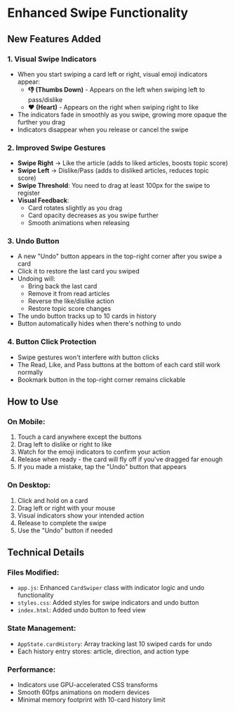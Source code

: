 # Enhanced Swipe Functionality

## New Features Added

### 1. **Visual Swipe Indicators**
- When you start swiping a card left or right, visual emoji indicators appear:
  - **👎 (Thumbs Down)** - Appears on the left when swiping left to pass/dislike
  - **❤️ (Heart)** - Appears on the right when swiping right to like
- The indicators fade in smoothly as you swipe, growing more opaque the further you drag
- Indicators disappear when you release or cancel the swipe

### 2. **Improved Swipe Gestures**
- **Swipe Right** → Like the article (adds to liked articles, boosts topic score)
- **Swipe Left** → Dislike/Pass (adds to disliked articles, reduces topic score)
- **Swipe Threshold**: You need to drag at least 100px for the swipe to register
- **Visual Feedback**:
  - Card rotates slightly as you drag
  - Card opacity decreases as you swipe further
  - Smooth animations when releasing

### 3. **Undo Button**
- A new "Undo" button appears in the top-right corner after you swipe a card
- Click it to restore the last card you swiped
- Undoing will:
  - Bring back the last card
  - Remove it from read articles
  - Reverse the like/dislike action
  - Restore topic score changes
- The undo button tracks up to 10 cards in history
- Button automatically hides when there's nothing to undo

### 4. **Button Click Protection**
- Swipe gestures won't interfere with button clicks
- The Read, Like, and Pass buttons at the bottom of each card still work normally
- Bookmark button in the top-right corner remains clickable

## How to Use

### On Mobile:
1. Touch a card anywhere except the buttons
2. Drag left to dislike or right to like
3. Watch for the emoji indicators to confirm your action
4. Release when ready - the card will fly off if you've dragged far enough
5. If you made a mistake, tap the "Undo" button that appears

### On Desktop:
1. Click and hold on a card
2. Drag left or right with your mouse
3. Visual indicators show your intended action
4. Release to complete the swipe
5. Use the "Undo" button if needed

## Technical Details

### Files Modified:
- `app.js`: Enhanced `CardSwiper` class with indicator logic and undo functionality
- `styles.css`: Added styles for swipe indicators and undo button
- `index.html`: Added undo button to feed view

### State Management:
- `AppState.cardHistory`: Array tracking last 10 swiped cards for undo
- Each history entry stores: article, direction, and action type

### Performance:
- Indicators use GPU-accelerated CSS transforms
- Smooth 60fps animations on modern devices
- Minimal memory footprint with 10-card history limit
